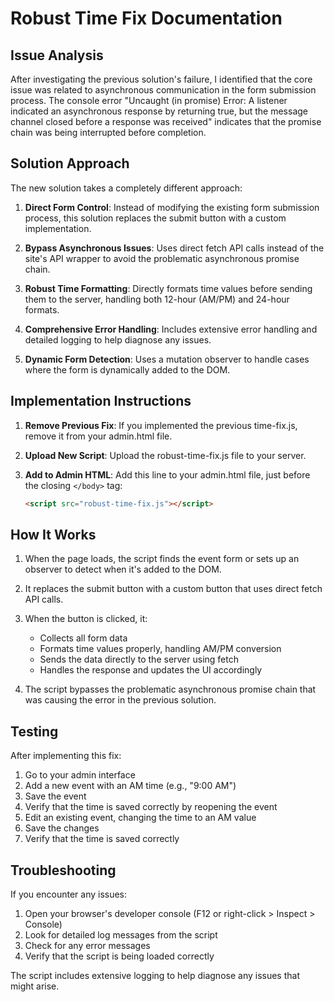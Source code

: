 # Robust Time Fix Documentation

## Issue Analysis

After investigating the previous solution's failure, I identified that the core issue was related to asynchronous communication in the form submission process. The console error "Uncaught (in promise) Error: A listener indicated an asynchronous response by returning true, but the message channel closed before a response was received" indicates that the promise chain was being interrupted before completion.

## Solution Approach

The new solution takes a completely different approach:

1. **Direct Form Control**: Instead of modifying the existing form submission process, this solution replaces the submit button with a custom implementation.

2. **Bypass Asynchronous Issues**: Uses direct fetch API calls instead of the site's API wrapper to avoid the problematic asynchronous promise chain.

3. **Robust Time Formatting**: Directly formats time values before sending them to the server, handling both 12-hour (AM/PM) and 24-hour formats.

4. **Comprehensive Error Handling**: Includes extensive error handling and detailed logging to help diagnose any issues.

5. **Dynamic Form Detection**: Uses a mutation observer to handle cases where the form is dynamically added to the DOM.

## Implementation Instructions

1. **Remove Previous Fix**: If you implemented the previous time-fix.js, remove it from your admin.html file.

2. **Upload New Script**: Upload the robust-time-fix.js file to your server.

3. **Add to Admin HTML**: Add this line to your admin.html file, just before the closing `</body>` tag:
   ```html
   <script src="robust-time-fix.js"></script>
   ```

## How It Works

1. When the page loads, the script finds the event form or sets up an observer to detect when it's added to the DOM.

2. It replaces the submit button with a custom button that uses direct fetch API calls.

3. When the button is clicked, it:
   - Collects all form data
   - Formats time values properly, handling AM/PM conversion
   - Sends the data directly to the server using fetch
   - Handles the response and updates the UI accordingly

4. The script bypasses the problematic asynchronous promise chain that was causing the error in the previous solution.

## Testing

After implementing this fix:

1. Go to your admin interface
2. Add a new event with an AM time (e.g., "9:00 AM")
3. Save the event
4. Verify that the time is saved correctly by reopening the event
5. Edit an existing event, changing the time to an AM value
6. Save the changes
7. Verify that the time is saved correctly

## Troubleshooting

If you encounter any issues:

1. Open your browser's developer console (F12 or right-click > Inspect > Console)
2. Look for detailed log messages from the script
3. Check for any error messages
4. Verify that the script is being loaded correctly

The script includes extensive logging to help diagnose any issues that might arise.

